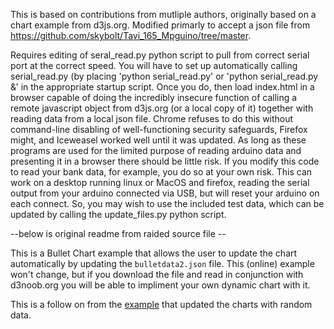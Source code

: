 

This is based on contributions from mutliple authors, originally based on a chart example from d3js.org. Modified primarly to accept a json file from https://github.com/skybolt/Tavi_165_Mpguino/tree/master. 

Requires editing of seral_read.py python script to pull from correct serial port at the correct speed. You will have to set up automatically calling serial_read.py (by placing 'python serial_read.py' or 'python serial_read.py &' in the appropriate startup script. Once you do, then load index.html in a browser capable of doing the incredibly insecure function of calling a remote javascript object from d3js.org (or a local copy of it) together with reading data from a local json file. Chrome refuses to do this without command-line disabling of well-functioning security safeguards, Firefox might, and Iceweasel worked well until it was updated. As long as these programs are used for the limited purpose of reading arduino data and presenting it in a browser there should be little risk. If you modify this code to read your bank data, for example, you do so at your own risk. This can work on a desktop running linux or MacOS and firefox, reading the serial output from your arduino connected via USB, but will reset your arduino on each connect. So, you may wish to use the included test data, which can be updated by calling the update_files.py python script. 

--below is original readme from raided source file --

This is a Bullet Chart example that allows the user to update the chart automatically by updating the `bulletdata2.json` file. This (online) example won't change, but if you download the file and read in conjunction with d3noob.org you will be able to impliment your own dynamic chart with it.

This is a follow on from the [example](http://bl.ocks.org/d3noob/5886992) that updated the charts with random data.
